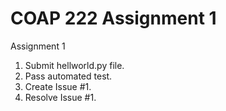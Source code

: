 # COAP 222 Assignment 1

Assignment 1

1. Submit hellworld.py file.
2. Pass automated test.
3. Create Issue #1.
4. Resolve Issue #1.
